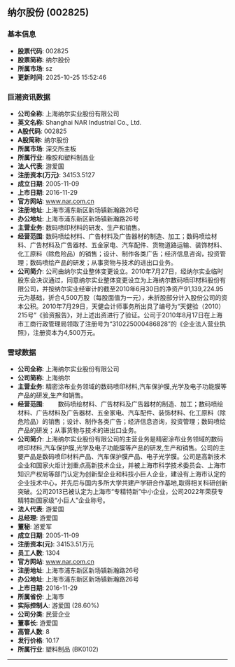 ## 纳尔股份 (002825)

### 基本信息

- **股票代码**: 002825
- **股票简称**: 纳尔股份
- **所属市场**: sz
- **更新时间**: 2025-10-25 15:52:46

### 巨潮资讯数据

- **公司全称**: 上海纳尔实业股份有限公司
- **英文名称**: Shanghai NAR Industrial Co., Ltd.
- **A股代码**: 002825
- **A股简称**: 纳尔股份
- **所属市场**: 深交所主板
- **所属行业**: 橡胶和塑料制品业
- **法人代表**: 游爱国
- **注册资本(万元)**: 34153.5127
- **成立日期**: 2005-11-09
- **上市日期**: 2016-11-29
- **官方网站**: www.nar.com.cn
- **注册地址**: 上海市浦东新区新场镇新瀚路26号
- **办公地址**: 上海市浦东新区新场镇新瀚路26号
- **主营业务**: 数码喷印材料的研发、生产和销售。
- **经营范围**: 数码喷绘材料、广告材料及广告器材的制造、加工；数码喷绘材料、广告材料及广告器材、五金家电、汽车配件、货物道路运输、装饰材料、化工原料（除危险品）的销售；设计、制作各类广告；经济信息咨询，投资管理；数码喷绘产品的研发；从事货物与技术的进出口业务。
- **公司简介**: 公司由纳尔实业整体变更设立。2010年7月27日，经纳尔实业临时股东会决议通过，同意纳尔实业整体变更设立为上海纳尔数码喷印材料股份有限公司，并按纳尔实业经审计的截至2010年6月30日的净资产91,139,224.95元为基础，折合4,500万股（每股面值为一元），未折股部分计入股份公司的资本公积。2010年7月29日，天健会计师事务所出具了编号为“天健验（2010）215号”《验资报告》，对上述出资进行了验证。公司于2010年8月17日在上海市工商行政管理局领取了注册号为“310225000486828”的《企业法人营业执照》，注册资本为4,500万元。

### 雪球数据

- **公司全称**: 上海纳尔实业股份有限公司
- **公司简称**: 上海纳尔
- **主营业务**: 精密涂布业务领域的数码喷印材料,汽车保护膜,光学及电子功能膜等产品的研发,生产和销售。
- **经营范围**: 　　数码喷绘材料、广告材料及广告器材的制造、加工；数码喷绘材料、广告材料及广告器材、五金家电、汽车配件、装饰材料、化工原料（除危险品）的销售；设计、制作各类广告；经济信息咨询，投资管理；数码喷绘产品的研发；从事货物与技术的进出口业务。
- **公司简介**: 上海纳尔实业股份有限公司的主营业务是精密涂布业务领域的数码喷印材料,汽车保护膜,光学及电子功能膜等产品的研发,生产和销售。公司的主要产品是数码喷印材料产品、汽车保护膜产品、电子光学膜。公司是高新技术企业和国家火炬计划重点高新技术企业，并被上海市科学技术委员会、上海市知识产权局等部门认定为创新型企业和科技小巨人企业，建设有上海市认定的企业技术中心，并先后与国内多所大学共建产学研合作基地,取得相关科研创新突破。公司2013已被认定为上海市“专精特新”中小企业，公司2022年荣获专精特新国家级“小巨人”企业称号。
- **法人代表**: 游爱国
- **总经理**: 游爱国
- **董秘**: 游爱军
- **成立日期**: 2005-11-09
- **注册资本(元)**: 34153.51万元
- **员工人数**: 1304
- **官方网站**: www.nar.com.cn
- **注册地址**: 上海市浦东新区新场镇新瀚路26号
- **办公地址**: 上海市浦东新区新场镇新瀚路26号
- **上市日期**: 2016-11-29
- **所属省份**: 上海市
- **实际控制人**: 游爱国 (28.60%)
- **公司分类**: 民营企业
- **董事长**: 游爱国
- **高管人数**: 8
- **发行价格**: 10.17
- **所属行业**: 塑料制品 (BK0102)

---